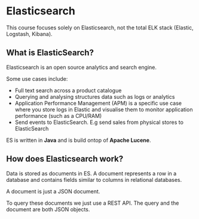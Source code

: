 # Elasticsearch

This course focuses solely on Elasticsearch, not the total ELK stack (Elastic, Logstash, Kibana).

## What is ElasticSearch?

Elasticsearch is an open source analytics and search engine. 

Some use cases include:

- Full text search across a product catalogue
- Querying and analysing structures data such as logs or analytics
- Application Performance Management (APM) is a specific use case where you store logs in Elastic and visualise them to monitor application performance (such as a CPU/RAM) 
- Send events to ElasticSearch. E.g send sales from physical stores to ElasticSearch

ES is written in **Java** and is build ontop of **Apache Lucene**.

## How does Elasticsearch work?

Data is stored as documents in ES. A document represents a row in a database and contains fields similar to columns in relational databases.

A document is just a JSON document.

To query these documents we just use a REST API. The query and the document are both JSON objects.
